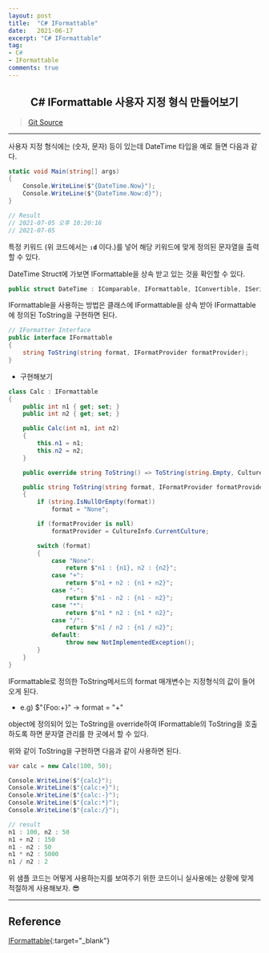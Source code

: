 ```yaml
---
layout: post
title:  "C# IFormattable"
date:   2021-06-17
excerpt: "C# IFormattable"
tag: 
- C#
- IFormattable
comments: true
---
```


## <center>C# IFormattable 사용자 지정 형식 만들어보기</center>    

>[Git Source](https://github.com/chanos-dev/blogcode/tree/master/21-0705)

---

사용자 지정 형식에는 (숫자, 문자) 등이 있는데 DateTime 타입을 예로 들면 다음과 같다.

```c#
static void Main(string[] args)
{
    Console.WriteLine($"{DateTime.Now}");
    Console.WriteLine($"{DateTime.Now:d}");
}

// Result
// 2021-07-05 오후 10:20:16
// 2021-07-05 
```

특정 키워드 (위 코드에서는 <b>`:d`</b> 이다.)를 넣어 해당 키워드에 맞게 정의된 문자열을 출력할 수 있다.

DateTime Struct에 가보면 IFormattable을 상속 받고 있는 것을 확인할 수 있다.

```c#
public struct DateTime : IComparable, IFormattable, IConvertible, ISerializable, IComparable<DateTime>, IEquatable<DateTime>
```

IFormattable을 사용하는 방법은 클래스에 IFormattable을 상속 받아 IFormattable에 정의된 ToString을 구현하면 된다.

```c#
// IFormatter Interface
public interface IFormattable
{ 
    string ToString(string format, IFormatProvider formatProvider);
}
```

- 구현해보기

```c#
class Calc : IFormattable
{       
    public int n1 { get; set; }
    public int n2 { get; set; }

    public Calc(int n1, int n2)
    {
        this.n1 = n1;
        this.n2 = n2;
    }

    public override string ToString() => ToString(string.Empty, CultureInfo.CurrentCulture);

    public string ToString(string format, IFormatProvider formatProvider)
    {
        if (string.IsNullOrEmpty(format))
            format = "None";

        if (formatProvider is null)
            formatProvider = CultureInfo.CurrentCulture;

        switch (format)
        {
            case "None":
                return $"n1 : {n1}, n2 : {n2}";
            case "+":
                return $"n1 + n2 : {n1 + n2}";
            case "-":
                return $"n1 - n2 : {n1 - n2}";
            case "*":
                return $"n1 * n2 : {n1 * n2}";
            case "/":
                return $"n1 / n2 : {n1 / n2}";
            default:
                throw new NotImplementedException();
        }
    }
}
```

IFormattable로 정의한 ToString메서드의 format 매개변수는 지정형식의 값이 들어오게 된다.
- e.g) $"{Foo:+}" -> format = "+"

object에 정의되어 있는 ToString을 override하여 IFormattable의 ToString을 호출하도록 하면 문자열 관리를 한 곳에서 할 수 있다.

위와 같이 ToString을 구현하면 다음과 같이 사용하면 된다.

```c#
var calc = new Calc(100, 50);

Console.WriteLine($"{calc}");
Console.WriteLine($"{calc:+}");
Console.WriteLine($"{calc:-}");
Console.WriteLine($"{calc:*}");
Console.WriteLine($"{calc:/}");

// result
n1 : 100, n2 : 50
n1 + n2 : 150
n1 - n2 : 50
n1 * n2 : 5000
n1 / n2 : 2

```

위 샘플 코드는 어떻게 사용하는지를 보여주기 위한 코드이니 실사용에는 상황에 맞게 적절하게 사용해보자. 😎

---

## Reference

[IFormattable](https://docs.microsoft.com/ko-kr/dotnet/api/system.iformattable?view=net-5.0){:target="_blank"}